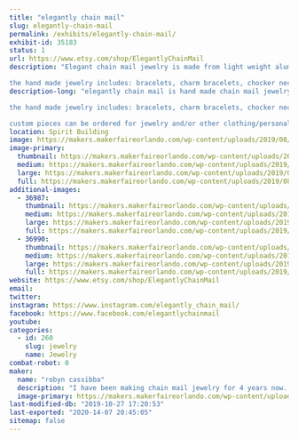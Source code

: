 ```yaml
---
title: "elegantly chain mail"
slug: elegantly-chain-mail
permalink: /exhibits/elegantly-chain-mail/
exhibit-id: 35183
status: 1
url: https://www.etsy.com/shop/ElegantlyChainMail
description: "Elegant chain mail jewelry is made from light weight aluminum in bright colors. every piece is hand made and adjusted to fit you on site.

the hand made jewelry includes: bracelets, charm bracelets, chocker necklaces, pendent necklaces, and earrings. "
description-long: "elegantly chain mail is hand made chain mail jewelry done in simply and light weight aluminum in bright and vibrant colors. all pieces are hand made and custom fitted on site so that they fit each person perfectly.

the hand made jewelry includes: bracelets, charm bracelets, chocker necklaces, pendent necklaces, and earrings. the jewelry is done in a victorian/gothic style, that showcases the artists specialized art form. 

custom pieces can be ordered for jewelry and/or other clothing/personal accessories. an example of some of the custom orders that have been fulfilled in the past are hair clips and appearal add-ons (shoulder pieces, sleeve designs, etc.)."
location: Spirit Building
image: https://makers.makerfaireorlando.com/wp-content/uploads/2019/08/60565498_1079102532213503_8975995174874251264_n-3.jpg
image-primary:
  thumbnail: https://makers.makerfaireorlando.com/wp-content/uploads/2019/08/60565498_1079102532213503_8975995174874251264_n-3-150x150.jpg
  medium: https://makers.makerfaireorlando.com/wp-content/uploads/2019/08/60565498_1079102532213503_8975995174874251264_n-3-300x300.jpg
  large: https://makers.makerfaireorlando.com/wp-content/uploads/2019/08/60565498_1079102532213503_8975995174874251264_n-3.jpg
  full: https://makers.makerfaireorlando.com/wp-content/uploads/2019/08/60565498_1079102532213503_8975995174874251264_n-3.jpg
additional-images:
  - 36987:
    thumbnail: https://makers.makerfaireorlando.com/wp-content/uploads/2019/08/55959647_1026251627498594_6419712949048311808_n-1-150x150.jpg
    medium: https://makers.makerfaireorlando.com/wp-content/uploads/2019/08/55959647_1026251627498594_6419712949048311808_n-1-300x300.jpg
    large: https://makers.makerfaireorlando.com/wp-content/uploads/2019/08/55959647_1026251627498594_6419712949048311808_n-1.jpg
    full: https://makers.makerfaireorlando.com/wp-content/uploads/2019/08/55959647_1026251627498594_6419712949048311808_n-1.jpg
  - 36990:
    thumbnail: https://makers.makerfaireorlando.com/wp-content/uploads/2019/08/26166831_621307691326325_1889752016504846142_n-150x150.jpg
    medium: https://makers.makerfaireorlando.com/wp-content/uploads/2019/08/26166831_621307691326325_1889752016504846142_n-300x201.jpg
    large: https://makers.makerfaireorlando.com/wp-content/uploads/2019/08/26166831_621307691326325_1889752016504846142_n.jpg
    full: https://makers.makerfaireorlando.com/wp-content/uploads/2019/08/26166831_621307691326325_1889752016504846142_n.jpg
website: https://www.etsy.com/shop/ElegantlyChainMail
email: 
twitter: 
instagram: https://www.instagram.com/elegantly_chain_mail/
facebook: https://www.facebook.com/elegantlychainmail
youtube: 
categories:
  - id: 260
    slug: jewelry
    name: Jewelry
combat-robot: 0
maker:
  name: "robyn cassibba"
  description: "I have been making chain mail jewelry for 4 years now. I started because I have a hard time finding jewelry that fits me and doesn't effect my delicate skin. when I started I found a lot of people were interested in the jewelry I was wearing so I decided to try selling it. so I started to sell online now I think I am ready to get out there and sell at events."
  image-primary: https://makers.makerfaireorlando.com/wp-content/uploads/2019/08/56184164_1025455330911557_8337655840894877696_n.jpg
last-modified-db: "2019-10-27 17:20:53"
last-exported: "2020-14-07 20:45:05"
sitemap: false
---
```

